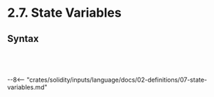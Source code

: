 <!-- This file is generated automatically by infrastructure scripts. Please don't edit by hand. -->

# 2.7. State Variables

## Syntax

```{ .ebnf #StateVariableDefinition }

```

<pre ebnf-snippet="StateVariableDefinition" style="display: none;"><a href="#StateVariableDefinition"><span class="k">StateVariableDefinition</span></a><span class="o"> = </span><a href="../../03-types/01-advanced-types#TypeName"><span class="k">TypeName</span></a><br /><span class="o">                          </span><a href="#StateVariableAttributes"><span class="k">StateVariableAttributes</span></a><br /><span class="o">                          </span><a href="../../05-expressions/06-identifiers#Identifier"><span class="k">IDENTIFIER</span></a><br /><span class="o">                          </span><a href="#StateVariableDefinitionValue"><span class="k">StateVariableDefinitionValue</span></a><span class="o">?</span><br /><span class="o">                          </span><a href="../../01-file-structure/09-punctuation#Semicolon"><span class="k">SEMICOLON</span></a><span class="o">;</span></pre>

```{ .ebnf #StateVariableDefinitionValue }

```

<pre ebnf-snippet="StateVariableDefinitionValue" style="display: none;"><a href="#StateVariableDefinitionValue"><span class="k">StateVariableDefinitionValue</span></a><span class="o"> = </span><a href="../../01-file-structure/09-punctuation#Equal"><span class="k">EQUAL</span></a><br /><span class="o">                               </span><a href="../../05-expressions/01-base-expressions#Expression"><span class="k">Expression</span></a><span class="o">;</span></pre>

```{ .ebnf #StateVariableAttributes }

```

<pre ebnf-snippet="StateVariableAttributes" style="display: none;"><a href="#StateVariableAttributes"><span class="k">StateVariableAttributes</span></a><span class="o"> = </span><a href="#StateVariableAttribute"><span class="k">StateVariableAttribute</span></a><span class="o">*</span><span class="o">;</span></pre>

```{ .ebnf #StateVariableAttribute }

```

<pre ebnf-snippet="StateVariableAttribute" style="display: none;"><a href="#StateVariableAttribute"><span class="k">StateVariableAttribute</span></a><span class="o"> = </span><a href="../08-functions#OverrideSpecifier"><span class="k">OverrideSpecifier</span></a><span class="o"> </span><span class="cm">(* Introduced in 0.6.0 *)</span><br /><span class="o">                       | </span><a href="../../01-file-structure/08-keywords#ConstantKeyword"><span class="k">CONSTANT_KEYWORD</span></a><br /><span class="o">                       | </span><a href="../../01-file-structure/08-keywords#InternalKeyword"><span class="k">INTERNAL_KEYWORD</span></a><br /><span class="o">                       | </span><a href="../../01-file-structure/08-keywords#PrivateKeyword"><span class="k">PRIVATE_KEYWORD</span></a><br /><span class="o">                       | </span><a href="../../01-file-structure/08-keywords#PublicKeyword"><span class="k">PUBLIC_KEYWORD</span></a><br /><span class="o">                       | </span><a href="../../01-file-structure/08-keywords#ImmutableKeyword"><span class="k">IMMUTABLE_KEYWORD</span></a><span class="o">;</span><span class="o"> </span><span class="cm">(* Introduced in 0.6.5 *)</span></pre>

--8<-- "crates/solidity/inputs/language/docs/02-definitions/07-state-variables.md"
